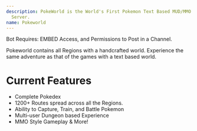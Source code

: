 ```yaml
---
description: PokeWorld is the World's First Pokemon Text Based MUD/MMO for your Discord
  Server.
name: Pokeworld
---
```


Bot Requires: EMBED Access, and Permissions to Post in a Channel.

Pokeworld contains all Regions with a handcrafted world. Experience the same adventure as that of the games with a text based world. 

# Current Features
* Complete Pokedex
* 1200+ Routes spread across all the Regions.
* Ability to Capture, Train, and Battle Pokemon
* Multi-user Dungeon based Experience
* MMO Style Gameplay & More!
